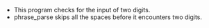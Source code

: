 - This program checks for the input of two digits.
- phrase_parse skips all the spaces before it encounters two digits.
